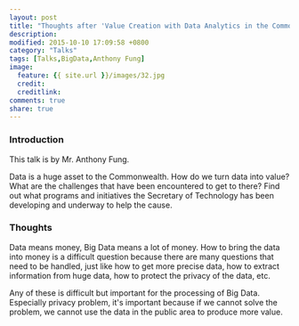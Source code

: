 ```yaml
---
layout: post
title: "Thoughts after 'Value Creation with Data Analytics in the Commonwealth of Virginia'"
description:
modified: 2015-10-10 17:09:58 +0800
category: "Talks"
tags: [Talks,BigData,Anthony Fung]
image:
  feature: {{ site.url }}/images/32.jpg
  credit:
  creditlink:
comments: true
share: true
---
```


### Introduction
This talk is by Mr. Anthony Fung.

Data is a huge asset to the Commonwealth.  How do we turn data into value?  What are the challenges that have been encountered to get to there?  Find out what programs and initiatives the Secretary of Technology has been developing and underway to help the cause.

### Thoughts
Data means money, Big Data means a lot of money. How to bring the data into money is a difficult question because there are many questions that need to be handled, just like how to get more precise data, how to extract information from huge data, how to protect the privacy of the data, etc.

Any of these is difficult but important for the processing of Big Data. Especially privacy problem, it's important because if we cannot solve the problem, we cannot use the data in the public area to produce more value.